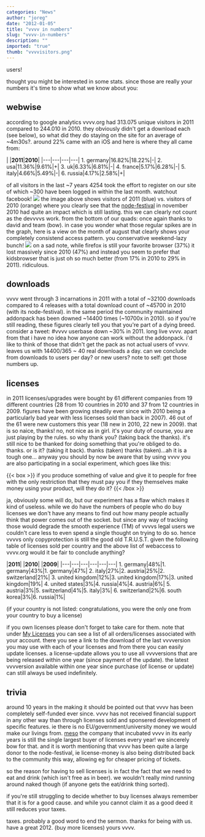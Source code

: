 ```yaml
---
categories: "News"
author: "joreg"
date: "2012-01-05"
title: "vvvv in numbers"
slug: "vvvv-in-numbers"
description: ""
imported: "true"
thumb: "vvvvisitors.png"
---
```


users!

thought you might be interested in some stats. since those are really your numbers it's time to show what we know about you:

## webwise

according to google analytics vvvv.org had 313.075 unique visitors in 2011 compared to 244.010 in 2010. they obviously didn't get a download each (see below), so what did they do staying on the site for an average of ~4m30s?. around 22% came with an iOS and here is where they all came from:

| |**2011**|**2010**|
|---|---|---|---|
1\. germany|16.82%|18.22%|-|
2\. usa|11.36%|9.61%|+|
3\. uk|6.33%|6.81%|-|
4\. france|5.17%|6.28%|-|
5\. italy|4.66%|5.49%|-|
6\. russia|4.17%|2.58%|+|

of all visitors in the last ~7 years 4254 took the effort to register on our site of which ~300 have been logged in within the last month. watchout facebook!
![](vvvvisitors.png)
the image above shows visitors of 2011 (blue) vs. visitors of 2010 (orange) where you clearly see that the [node-festival](http://node.vvvv.org) in november 2010 had quite an impact which is still lasting. this we can clearly not count as the devvvvs work. from the bottom of our quads: once again thanks to david and team (bow).
in case you wonder what those regular spikes are in the graph, here is a view on the month of august that clearly shows your completely consistend access pattern. you conservative weekend-lazy bunch!
![](august2011.png)
on a sad note, while firefox is still your favorite browser (37%) it lost massively since 2010 (47%) and instead you seem to prefer that kidsbrowser that is just oh so much better (from 17% in 2010 to 29% in 2011). ridiculous.

## downloads

vvvv went through 3 incarnations in 2011 with a total of ~32100 downloads compared to 4 releases with a total download count of ~45700 in 2010 (with its node-festival). in the same period the community maintained addonpack has been downed ~14400 times (~10700x in 2010). so if you're still reading, these figures clearly tell you that you're part of a dying breed. consider a tweet: #vvvv userbase down ~30% in 2011. long live vvvv.
apart from that i have no idea how anyone can work without the addonpack. i'd like to think of those that didn't get the pack as not actual users of vvvv. leaves us with 14400/365 ~ 40 real downloads a day. can we conclude from downloads to users per day? or new users? note to self: get those numbers up.

## licenses

in 2011 licenses/upgrades were bought by 61 different companies from 19 different countries (28 from 10 countries in 2010 and 37 from 12 countries in 2009. figures have been growing steadily ever since with 2010 being a particularly bad year with less licenses sold than back in 2007). 46 out of the 61 were new customers this year (18 new in 2010, 22 new in 2009).
that is so naice, thanks! no, not nice as in girl. it's your duty of course, you are just playing by the rules. so why thank you? (taking back the thanks). it's still nice to be thanked for doing something that you're obliged to do. thanks. or is it? (taking it back). thanks (taken) thanks (taken)...ah it is a tough one...
anyway you should by now be aware that by using vvvv you are also participating in a social experiment, which goes like this:

{{< box >}}
if you produce something of value and give it to people for free with the only restriction that they must pay you if they themselves make money using your product, will they do it?
{{< /box >}}

ja, obviously some will do, but our experiment has a flaw which makes it kind of useless. while we do have the numbers of people who do buy licenses we don't have any means to find out how many people actually think that power comes out of the socket. but since any way of tracking those would degrade the smooth experience (TM) of vvvvs legal users we couldn't care less to even spend a single thought on trying to do so. hence vvvvs only copyprotection is still the good old T.R.U.S.T.
given the following table of licenses sold per country and the above list of webaccess to vvvv.org would it be fair to conclude anything?

|**2011**| |**2010**| |**2009**| 
|---|---|---|---|---|---|
1\. germany|48%|1. germany|43%|1. germany|47%|
2\. italy|27%|2. austria|25%|2. switzerland|21%|
3\. united kingdom|12%|3. united kingdom|17%|3. united kingdom|19%|
4\. united states|3%|4. russia|4%|4. austria|6%|
5\. austria|3%|5. switzerland|4%|5. italy|3%|
6\. switzerland|2%|6. south korea|3%|6. russia|1%|

(if your country is not listed: congratulations, you were the only one from your country to buy a license)

if you own licenses please don't forget to take care for them. note that under [My Licenses](https://store.vvvv.org/orders) you can see a list of all orders/licenses associated with your account. there you see a link to the download of the last vvvversion you may use with each of your licenses and from there you can easily update licenses. a license-update allows you to use all vvvversions that are being released within one year (since payment of the update). the latest vvvversion available within one year since purchase (of license or update) can still always be used indefinitely. 

## trivia

around 10 years in the making it should be pointed out that vvvv has been completely self-funded ever since. vvvv has not received financial support in any other way than through licenses sold and sponsered development of specific features. ie there is no EU/government/university money we would make our livings from. [meso](http://meso.net) the company that incubated vvvv in its early years is still the single largest buyer of licenses every year! we sincerely bow for that. and it is worth mentioning that vvvv has been quite a large donor to the node-festival, ie license-money is also being distributed back to the community this way, allowing eg for cheaper pricing of tickets.

so the reason for having to sell licenses is in fact the fact that we need to eat and drink (which isn't free as in beer). we wouldn't really mind running around naked though (if anyone gets the eat/drink thing sorted). 

if you're still struggling to decide whether to buy licenses always remember that it is for a good cause. and while you cannot claim it as a good deed it still reduces your taxes.

taxes. probably a good word to end the sermon.
thanks for being with us.
have a great 2012.
(buy more licenses)
yours vvvv. 